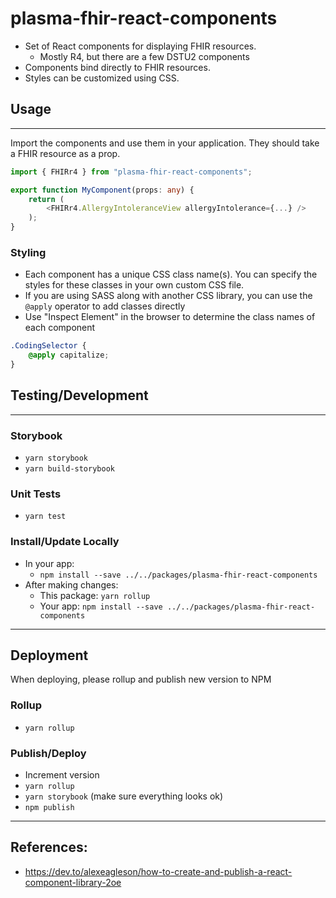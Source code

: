 # plasma-fhir-react-components
- Set of React components for displaying FHIR resources.
  - Mostly R4, but there are a few DSTU2 components
- Components bind directly to FHIR resources.
- Styles can be customized using CSS.

## Usage
___
Import the components and use them in your application. They should take a FHIR resource as a prop.

```ts
import { FHIRr4 } from "plasma-fhir-react-components";

export function MyComponent(props: any) {
    return (
        <FHIRr4.AllergyIntoleranceView allergyIntolerance={...} />
    );
}
```

### Styling
- Each component has a unique CSS class name(s). You can specify the styles for these classes in your own custom CSS file.
- If you are using SASS along with another CSS library, you can use the `@apply` operator to add classes directly
- Use "Inspect Element" in the browser to determine the class names of each component

```css
.CodingSelector {
    @apply capitalize;
}
```
## Testing/Development
___

### Storybook
- `yarn storybook`
- `yarn build-storybook`

### Unit Tests
- `yarn test`

### Install/Update Locally
- In your app: 
  - `npm install --save ../../packages/plasma-fhir-react-components`
- After making changes:
  - This package: `yarn rollup`
  - Your app: `npm install --save ../../packages/plasma-fhir-react-components`

___

## Deployment

When deploying, please rollup and publish new version to NPM

### Rollup
- `yarn rollup`

### Publish/Deploy
- Increment version
- `yarn rollup`
- `yarn storybook` (make sure everything looks ok)
- `npm publish`

___

## References:
- https://dev.to/alexeagleson/how-to-create-and-publish-a-react-component-library-2oe

